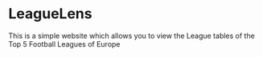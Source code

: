 # LeagueLens
This is a simple website which allows you to view the League tables of the Top 5 Football Leagues of Europe
